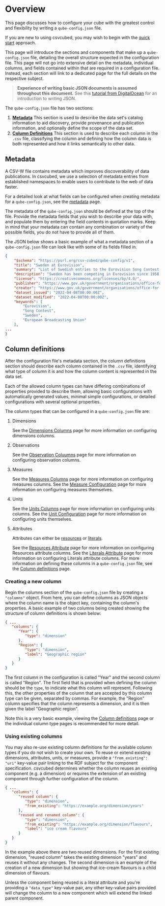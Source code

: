 # Overview

This page discusses how to configure your cube with the greatest control and flexibility by writing a `qube-config.json` file.

If you are new to using csvcubed, you may wish to begin with the [quick start](../../quick-start/index.md) approach.

This page will introduce the sections and components that make up a `qube-config.json` file, detailing the overall structure expected in the configuration file. This page will not go into extensive detail on the metadata, individual columns, and fields contained within that are required in a configuration file. Instead, each section will link to a dedicated page for the full details on the respective subject.

> **Experience of writing basic JSON documents is assumed throughout this document.**
> See this [tutorial from DigitalOcean](https://www.digitalocean.com/community/tutorials/an-introduction-to-json) for an introduction to writing JSON.

The `qube-config.json` file has two sections:

1. [**Metadata**](./metadata.md)
   This section is used to describe the data set's catalog information to aid discovery, provide provenance and publication information, and optionally define the scope of the data set.
2. [**Column Definitions**](./column-definitions.md)
   This section is used to describe each column in the `.csv` file, classifying the column and defining how the column data is both represented and how it links semantically to other data.

## Metadata

A CSV-W file contains metadata which improves discoverability of data publications. In csvcubed, we use a selection of metadata entries from established namespaces to enable users to contribute to the web of data faster.

For a detailed look at what fields can be configured when creating metadata for a `qube-config.json`, see the
[metadata](../configuration/metadata.md) page.

The metadata of the `qube-config.json` should be defined at the top of the file. Provide the metadata fields that you wish to describe your data with, and populate them by entering the field contents in quotation marks. Keep in mind that your metadata can contain any combination or variety of the possible fields, you do not have to provide all of them.

The JSON below shows a basic example of what a metadata section of a `qube-config.json` file can look like with some of its fields filled in.

```json
{
    "$schema": "https://purl.org/csv-cubed/qube-config/v1",
    "title": "Sweden at Eurovision",
    "summary": "List of Swedish entries to the Eurovision Song Contest since 1958.",
    "description": "Sweden has been competing in Eurovision since 1958, with an enviable track record of wins. This dataset covers all contests since 1958, their artists, the song names, language (if mono-lingual), and some observations covering points in final, rank in final, and number of artists on stage. Data originally sourced from https://en.wikipedia.org/w/index.php?title=Sweden_in_the_Eurovision_Song_Contest&oldid=1081060799 and https://sixonstage.com/",
    "license": "https://creativecommons.org/licenses/by/4.0/",
    "publisher": "https://www.gov.uk/government/organisations/office-for-national-statistics",
    "creator": "https://www.gov.uk/government/organisations/office-for-national-statistics",
    "dataset_issued": "2022-04-08T00:00:00Z",
    "dataset_modified": "2022-04-08T00:00:00Z",
    "keywords": [
        "Eurovision",
        "Song Contest",
        "Sweden",
        "European Broadcasting Union"
    ],
...
}
```

## Column definitions

After the configuration file's metadata section, the column definitions section should describe each column contained in the `.csv` file, identifying what type of column it is and how the column content is represented in the data set.

Each of the allowed column types can have differing combinations of properties provided to describe them, allowing basic configurations with automatically generated values, minimal simple configurations, or detailed configurations with several optional properties.

The column types that can be configured in a `qube-config.json` file are:

1. Dimensions

   See the [Dimensions Columns](./columns/dimensions.md) page for more information on configuring dimensions columns.

2. Observations

   See the [Observation Coluumns](./columns/observations.md) page for more information on configuring observation columns.

3. Measures

   See the [Measures Columns](./columns/measures.md) page for more information on configuring measures columns.
   See the [Measure Configuration](./measure-configuration.md) page for more information on configuring measures themselves.

4. Units

   See the [Units Columns](./columns/units.md) page for more information on configuring units columns.
   See the [Unit Configuration](./unit-configuration.md) page for more information on configuring units themselves.

5. Attributes

   Attributes can either be [resources](../../glossary/index.md#resource) or [literals](../../glossary/index.md#literal).

   See the [Resources Attribute](./columns/attribute-literals.md) page for more information on configuring Resources attribute columns.
   See the [Literals Attribute](./columns/attribute-literals.md) page for more information on configuring Literals attribute columns.
   For more information on defining these columns in a `qube-config.json` file, see the [Column definitions](./column-definitions.md) page.

### Creating a new column

Begin the columns section of the `qube-config.json` file by creating a `"columns"` object. From here, you can define columns as JSON objects where the column name is the object key, containing the column's properties. A basic example of two columns being created showing the structure of column definitions is shown below:

```json
{ ...
   "columns": {
      "Year": {
         "type": "dimension"
      },
      "Region": {
         "type": "dimension",
         "label": "Geographic region"
      }
   }
}
```

The first column in the configuration is called "Year" and the second column is called "Region". The first field that is provided when defining the column should be the `type`, to indicate what this column will represent. Following this, the other properties of the column that are accepted by this column type can be given, separated by commas. For example, the "Region" column specifies that the column represents a dimension, and it is then given the label "Geographic region".

Note this is a very basic example, viewing the [Column definitions](./column-definitions.md) page or the individual column type pages is recommended for more detail.

### Using existing columns

You may also re-use existing column definitions for the available column types if you do not wish to create your own. To reuse or extend existing dimensions, attributes, units, or measures, provide a `"from_existing": "uri"` key-value pair linking to the RDF subject for the component specification. csvcubed determines whether the column reuses an existing component (e.g. a dimension) or requires the extension of an existing component through further configuration of the column.

```json
{ ...
   "columns": {
      "reused column": {
         "type": "dimension",
         "from_existing": "https://example.org/dimension/years"
      },
      "reused and renamed column": {
         "type": "dimension",
         "from_existing": "https://example.org/dimension/flavours",
         "label": "ice cream flavours"
      }
   }
}
```

In the example above there are two reused dimensions. For the first existing dimension, "reused column" takes the existing dimension "years" and reuses it without any changes. The second dimension is an example of the creation of a new dimension but showing that ice-cream flavours is a child dimension of flavours.

Unless the component being reused is a literal attribute and you're providing a `"data_type"` key-value pair, any other key-value pairs provided will change the column to a new component which will extend the linked parent component.
